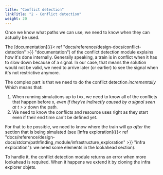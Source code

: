 ```yaml
---
title: "Conflict detection"
linkTitle: "2 - Conflict detection"
weight: 20
---
```




Once we know what paths we can use, we need to know when they
can actually be used.

The [documentation]({{< ref "docs/reference/design-docs/conflict-detection" >}} "documentation")
of the conflict detection module explains how it's done internally.
Generally speaking, a train is in conflict when it has to slow down
because of a signal. In our case, that means the solution would not
be valid, we need to arrive later (or earlier) to see the signal
when it's not restrictive anymore.

The complex part is that we need to do the conflict detection *incrementally*
Which means that:
1. When running simulations up to t=x, we need to know all of the conflicts
   that happen before x, *even if they're indirectly caused by a
   signal seen at t > x* down the path.
2. We need to know the conflicts and resource uses right as they start
   even if their end time can't be defined yet.


For that to be possible, we need to know where the train will go
*after* the section that is being simulated (see
[infra exploration]({{< ref "docs/reference/design-docs/stdcm/pathfinding_module/infrastructure_exploration" >}} "infra exploration"):
we need some elements in the lookahead section).

To handle it, the conflict detection module
returns an error when more lookahead is required. When it happens
we extend it by cloning the infra explorer objets.